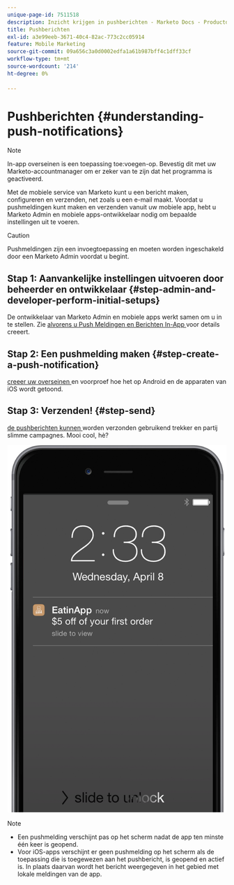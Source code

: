 ```yaml
---
unique-page-id: 7511518
description: Inzicht krijgen in pushberichten - Marketo Docs - Productdocumentatie
title: Pushberichten
exl-id: a3e99eeb-3671-40c4-82ac-773c2cc05914
feature: Mobile Marketing
source-git-commit: 09a656c3a0d0002edfa1a61b987bff4c1dff33cf
workflow-type: tm+mt
source-wordcount: '214'
ht-degree: 0%

---
```


# Pushberichten {#understanding-push-notifications}

>[!NOTE]
>
>In-app overseinen is een toepassing toe:voegen-op. Bevestig dit met uw Marketo-accountmanager om er zeker van te zijn dat het programma is geactiveerd.

Met de mobiele service van Marketo kunt u een bericht maken, configureren en verzenden, net zoals u een e-mail maakt.  Voordat u pushmeldingen kunt maken en verzenden vanuit uw mobiele app, hebt u Marketo Admin en mobiele apps-ontwikkelaar nodig om bepaalde instellingen uit te voeren.

>[!CAUTION]
>
>Pushmeldingen zijn een invoegtoepassing en moeten worden ingeschakeld door een Marketo Admin voordat u begint.

## Stap 1: Aanvankelijke instellingen uitvoeren door beheerder en ontwikkelaar {#step-admin-and-developer-perform-initial-setups}

De ontwikkelaar van Marketo Admin en mobiele apps werkt samen om u in te stellen. Zie [ alvorens u Push Meldingen en Berichten In-App ](/help/marketo/product-docs/mobile-marketing/admin/before-you-create-push-notifications-and-in-app-messages.md) voor details creeert.

## Stap 2: Een pushmelding maken {#step-create-a-push-notification}

[ creeer uw overseinen ](/help/marketo/product-docs/mobile-marketing/push-notifications/create-a-push-notification.md) en voorproef hoe het op Android en de apparaten van iOS wordt getoond.

## Stap 3: Verzenden! {#step-send}

[ de pushberichten kunnen ](/help/marketo/product-docs/mobile-marketing/push-notifications/send-a-mobile-push-notification.md) worden verzonden gebruikend trekker en partij slimme campagnes. Mooi cool, hè?

![](assets/image2015-4-27-8-3a41-3a43.png)

>[!NOTE]
>
>* Een pushmelding verschijnt pas op het scherm nadat de app ten minste één keer is geopend.
>* Voor iOS-apps verschijnt er geen pushmelding op het scherm als de toepassing die is toegewezen aan het pushbericht, is geopend en actief is. In plaats daarvan wordt het bericht weergegeven in het gebied met lokale meldingen van de app.
